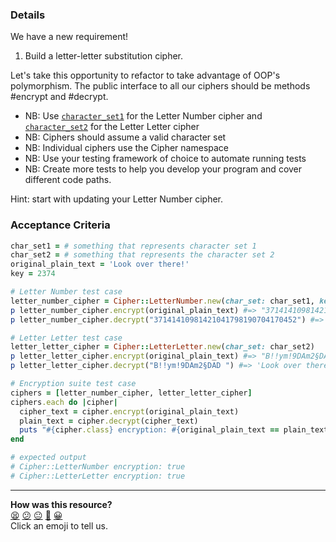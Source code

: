 ### Details

We have a new requirement!

1. Build a letter-letter substitution cipher.

Let's take this opportunity to refactor to take advantage of OOP's polymorphism. The public interface to all our ciphers should be methods #encrypt and #decrypt.

- NB: Use [`character_set1`](./char_sets/character_set1.txt) for the Letter Number cipher and [`character_set2`](./char_sets/character_set2.txt) for the Letter Letter cipher
- NB: Ciphers should assume a valid character set
- NB: Individual ciphers use the Cipher namespace
- NB: Use your testing framework of choice to automate running tests
- NB: Create more tests to help you develop your program and cover different code paths.

Hint: start with updating your Letter Number cipher.

### Acceptance Criteria

```ruby
char_set1 = # something that represents character set 1
char_set2 = # something that represents the character set 2
original_plain_text = 'Look over there!'
key = 2374

# Letter Number test case
letter_number_cipher = Cipher::LetterNumber.new(char_set: char_set1, key: key)
p letter_number_cipher.encrypt(original_plain_text) #=> "37141410981421041798190704170452"
p letter_number_cipher.decrypt("37141410981421041798190704170452") #=> 'Look over there!'

# Letter Letter test case
letter_letter_cipher = Cipher::LetterLetter.new(char_set: char_set2)
p letter_letter_cipher.encrypt(original_plain_text) #=> "B!!ym!9DAm2§DAD "
p letter_letter_cipher.decrypt("B!!ym!9DAm2§DAD ") #=> 'Look over there!'

# Encryption suite test case
ciphers = [letter_number_cipher, letter_letter_cipher]
ciphers.each do |cipher|
  cipher_text = cipher.encrypt(original_plain_text)
  plain_text = cipher.decrypt(cipher_text)
  puts "#{cipher.class} encryption: #{original_plain_text == plain_text}"
end

# expected output
# Cipher::LetterNumber encryption: true
# Cipher::LetterLetter encryption: true
```

<!-- BEGIN GENERATED SECTION DO NOT EDIT -->

---

**How was this resource?**  
[😫](https://airtable.com/shrUJ3t7KLMqVRFKR?prefill_Repository=skills-workshops&prefill_File=practicals/adventures/cipher-world/part5.md&prefill_Sentiment=😫) [😕](https://airtable.com/shrUJ3t7KLMqVRFKR?prefill_Repository=skills-workshops&prefill_File=practicals/adventures/cipher-world/part5.md&prefill_Sentiment=😕) [😐](https://airtable.com/shrUJ3t7KLMqVRFKR?prefill_Repository=skills-workshops&prefill_File=practicals/adventures/cipher-world/part5.md&prefill_Sentiment=😐) [🙂](https://airtable.com/shrUJ3t7KLMqVRFKR?prefill_Repository=skills-workshops&prefill_File=practicals/adventures/cipher-world/part5.md&prefill_Sentiment=🙂) [😀](https://airtable.com/shrUJ3t7KLMqVRFKR?prefill_Repository=skills-workshops&prefill_File=practicals/adventures/cipher-world/part5.md&prefill_Sentiment=😀)  
Click an emoji to tell us.

<!-- END GENERATED SECTION DO NOT EDIT -->
